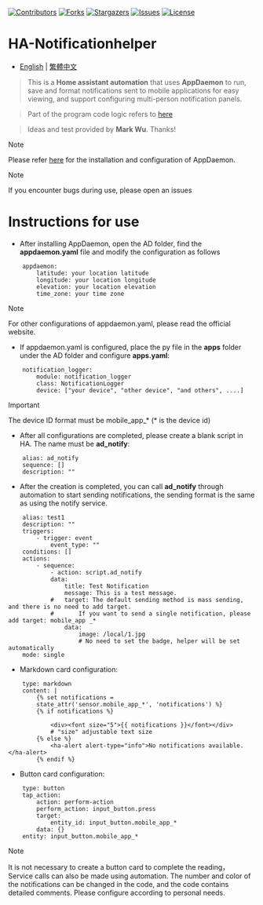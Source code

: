 
 [![Contributors][contributors-shield]][contributors-url]
 [![Forks][forks-shield]][forks-url]
 [![Stargazers][stars-shield]][stars-url]
 [![Issues][issues-shield]][issues-url]
 [![License][license-shield]][license-url]

 [contributors-shield]: https://img.shields.io/github/contributors/kukuxx/HA-NotifyHelper.svg?style=for-the-badge
 [contributors-url]: https://github.com/kukuxx/HA-NotifyHelper/graphs/contributors

 [forks-shield]: https://img.shields.io/github/forks/kukuxx/HA-NotifyHelper.svg?style=for-the-badge
 [forks-url]: https://github.com/kukuxx/HA-NotifyHelper/network/members

 [stars-shield]: https://img.shields.io/github/stars/kukuxx/HA-NotifyHelper.svg?style=for-the-badge
 [stars-url]: https://github.com/kukuxx/HA-NotifyHelper/stargazers

 [issues-shield]: https://img.shields.io/github/issues/kukuxx/HA-NotifyHelper.svg?style=for-the-badge
 [issues-url]: https://github.com/kukuxx/HA-NotifyHelper/issues

 [license-shield]: https://img.shields.io/github/license/kukuxx/HA-NotifyHelper.svg?style=for-the-badge
 [license-url]: https://github.com/kukuxx/HA-NotifyHelper/blob/main/LICENSE

# HA-Notificationhelper

- [English](/README.md) | [繁體中文](/README-zh-TW.md)

> This is a **Home assistant automation** that uses **AppDaemon** to run,
  save and format notifications sent to mobile applications for easy viewing, 
  and support configuring multi-person notification panels.

> Part of the program code logic refers to [here](https://forum.automata.id/t/topic/807)

> Ideas and test provided by **Mark Wu**. Thanks!

> [!NOTE]
> Please refer [here](https://appdaemon.readthedocs.io/en/latest/INSTALL.html) 
  for the installation and configuration of AppDaemon.

> [!NOTE]
> If you encounter bugs during use, please open an issues

# Instructions for use  

- After installing AppDaemon, open the AD folder, 
  find the **appdaemon.yaml** file and modify the configuration as follows
```
    appdaemon:
        latitude: your location latitude
        longitude: your location longitude
        elevation: your location elevation
        time_zone: your time zone
```
> [!NOTE]
> For other configurations of appdaemon.yaml, please read the official website.

- If appdaemon.yaml is configured, place the py file in the **apps** folder under the AD folder and configure **apps.yaml**:
```
    notification_logger:
        module: notification_logger
        class: NotificationLogger
        device: ["your device", "other device", "and others", ....]
```
> [!important]
> The device ID format must be mobile_app_* (* is the device id)

- After all configurations are completed, please create a blank script in HA. The name must be **ad_notify**:
```
    alias: ad_notify
    sequence: []
    description: ""
```

- After the creation is completed, you can call **ad_notify** through automation to start sending notifications,
  the sending format is the same as using the notify service.
```
    alias: test1
    description: ""
    triggers:
        - trigger: event
            event_type: ""
    conditions: []
    actions:
        - sequence:
            - action: script.ad_notify
            data:
                title: Test Notification
                message: This is a test message.
            #   target: The default sending method is mass sending, and there is no need to add target.
            #       If you want to send a single notification, please add target: mobile_app _*
                data:
                    image: /local/1.jpg
                    # No need to set the badge, helper will be set automatically
    mode: single
```

- Markdown card configuration:
```
    type: markdown
    content: |
        {% set notifications =
        state_attr('sensor.mobile_app_*', 'notifications') %}
        {% if notifications %}
            
            <div><font size="5">{{ notifications }}</font></div>
            # "size" adjustable text size
        {% else %}
            <ha-alert alert-type="info">No notifications available.</ha-alert>
        {% endif %}
```

- Button card configuration:
```
    type: button
    tap_action:
        action: perform-action
        perform_action: input_button.press
        target:
            entity_id: input_button.mobile_app_*
        data: {}
    entity: input_button.mobile_app_*
```
> [!NOTE]
> It is not necessary to create a button card to complete the reading，
  Service calls can also be made using automation.
  The number and color of the notifications can be changed in the code, 
  and the code contains detailed comments.
  Please configure according to personal needs.          

